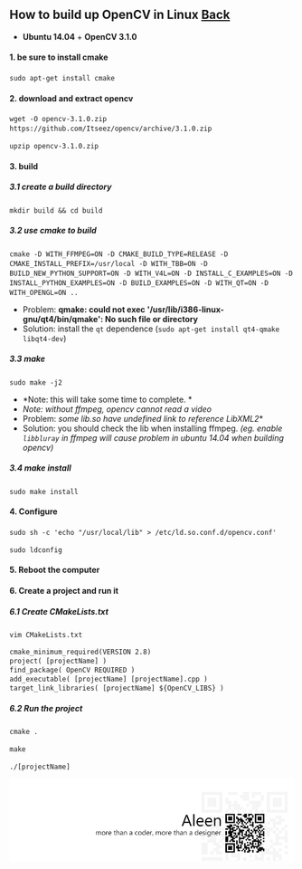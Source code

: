 ## How to build up OpenCV in Linux [Back](./qa.md)

- **Ubuntu 14.04** + **OpenCV 3.1.0**

#### 1. be sure to install cmake

`sudo apt-get install cmake`

#### 2. download and extract opencv

`wget -O opencv-3.1.0.zip https://github.com/Itseez/opencv/archive/3.1.0.zip`

`upzip opencv-3.1.0.zip`

#### 3. build

##### 3.1 create a build directory

`mkdir build && cd build`

##### 3.2 use cmake to build

`cmake -D WITH_FFMPEG=ON -D CMAKE_BUILD_TYPE=RELEASE -D CMAKE_INSTALL_PREFIX=/usr/local -D WITH_TBB=ON -D BUILD_NEW_PYTHON_SUPPORT=ON -D WITH_V4L=ON -D INSTALL_C_EXAMPLES=ON -D INSTALL_PYTHON_EXAMPLES=ON -D BUILD_EXAMPLES=ON -D WITH_QT=ON -D WITH_OPENGL=ON ..`

- Problem: **qmake: could not exec '/usr/lib/i386-linux-gnu/qt4/bin/qmake': No such file or directory**
- Solution: install the `qt` dependence (`sudo apt-get install qt4-qmake libqt4-dev`)

##### 3.3 make

`sudo make -j2`

- *Note: this will take some time to complete. *
- *Note: without ffmpeg, opencv cannot read a video*
- Problem: **some lib*.so have undefined link to reference LibXML2**
- Solution: you should check the lib when installing ffmpeg. *(eg. enable `libbluray` in ffmpeg will cause problem in ubuntu 14.04 when building opencv)*

##### 3.4 make install

`sudo make install`

#### 4. Configure

`sudo sh -c 'echo "/usr/local/lib" > /etc/ld.so.conf.d/opencv.conf'`

`sudo ldconfig`

#### 5. Reboot the computer

#### 6. Create a project and run it

##### 6.1 Create CMakeLists.txt

`vim CMakeLists.txt`
```
cmake_minimum_required(VERSION 2.8)
project( [projectName] )
find_package( OpenCV REQUIRED )
add_executable( [projectName] [projectName].cpp )
target_link_libraries( [projectName] ${OpenCV_LIBS} )
```

##### 6.2 Run the project

`cmake .`

`make`

`./[projectName]`

<a href="http://aleen42.github.io/" target="_blank" ><img src="./../pic/tail.gif"></a>
